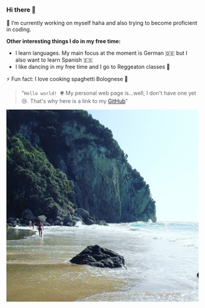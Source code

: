 ### Hi there 👋

🔭 I’m currently working on myself haha and also trying to become proficient in coding.

**Other interesting things I do in my free time:**

 - I learn languages. My main focus at the moment is German 🇩🇪 but I also want to learn Spanish 🇪🇸
  - I like dancing in my free time and I go to Reggeaton classes 🕺
    
⚡ Fun fact: I love cooking spaghetti Bolognese 🍝

> "`Hello world! 🌍`  My personal web page is...well, I don't have one yet 😢. That's why here is a link to my [GitHub](https://github.com/svetlivaksevski)"


![Pictre I made at Cartfu](https://github.com/svetlivaksevski/svetlivaksevski/blob/main/isla.jpeg)



<!--
**svetlivaksevski/svetlivaksevski** is a ✨ _special_ ✨ repository because its `README.md` (this file) appears on your GitHub profile.

Here are some ideas to get you started:

- 🔭 I’m currently working on ...
- 🌱 I’m currently learning ...
- 👯 I’m looking to collaborate on ...
- 🤔 I’m looking for help with ...
- 💬 Ask me about ...
- 📫 How to reach me: ...
- 😄 Pronouns: ...
- ⚡ Fun fact: ...
-->

